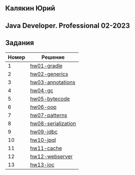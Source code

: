## Калякин Юрий
## Java Developer. Professional 02-2023

## Задания
| Номер | Решение                                           |
|-------|---------------------------------------------------|
| 1     | [hw01-gradle](./hw01-gradle)                      |
| 2     | [hw02-generics](./hw02-generics)                  |
| 3     | [hw03-annotations](./hw03-annotations)            |
| 4     | [hw04-gc](./hw04-gc)                              |
| 5     | [hw05-bytecode](./hw05-bytecode)                  |
| 6     | [hw06-oop](./hw06-oop)                            |
| 7     | [hw07-patterns](./hw07-patterns)                  |
| 8     | [hw08-serialization](./hw08-serialization)        |
| 9     | [hw09-jdbc](./hw09-jdbc)                          |
| 10    | [hw10-jpql](./hw10-jpql)                          |
| 11    | [hw11-cache](./hw11-cache)                        |
| 12    | [hw12-webserver](./hw12-webserver)                |
| 13    | [hw13-ioc](./hw13-ioc)                            |
